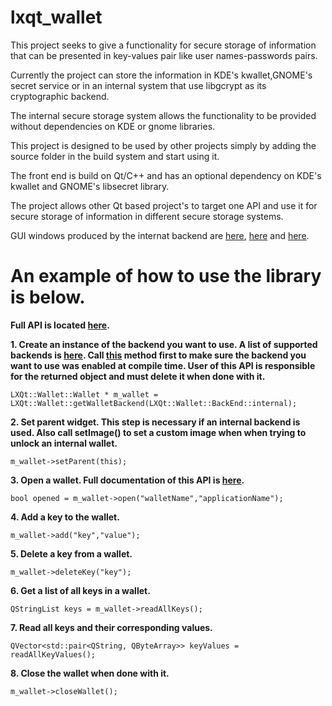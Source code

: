 lxqt_wallet
===========

This project seeks to give a functionality for secure storage of information that can be presented in key-values pair
like user names-passwords pairs.

Currently the project can store the information in KDE's kwallet,GNOME's secret service or in an internal system that use libgcrypt
as its cryptographic backend.

The internal secure storage system allows the functionality to be provided without dependencies on KDE or gnome libraries.

This project is designed to be used by other projects simply by adding the source folder in the build system and start using it.

The front end is build on Qt/C++ and has an optional dependency on KDE's kwallet and GNOME's libsecret library.

The project allows other Qt based project's to target one API and use it for secure storage of information in different
secure storage systems.

GUI windows produced by the internat backend are <a href="https://github.com/mhogomchungu/lxqt_wallet/blob/master/images/lxqt_wallet.jpeg">here</a>, <a href="https://github.com/mhogomchungu/lxqt_wallet/blob/master/images/lxqt_wallet1.jpeg">here</a> and <a href="https://github.com/mhogomchungu/lxqt_wallet/blob/master/images/lxqt_wallet2.jpeg">here</a>.

An example of how to use the library is below.
===========

**Full API is located <a href="https://github.com/mhogomchungu/lxqt_wallet/blob/master/frontend/lxqt_wallet.h">here</a>.**

**1. Create an instance of the backend you want to use. A list of supported backends is <a href="https://github.com/mhogomchungu/lxqt_wallet/blob/777d85735a1149c143a4d8933194d24fa5445174/frontend/lxqt_wallet.h#L51">here</a>. Call <a href="https://github.com/mhogomchungu/lxqt_wallet/blob/777d85735a1149c143a4d8933194d24fa5445174/frontend/lxqt_wallet.h#L61">this</a> method first to make sure the backend you want to use was enabled at compile time. User of this API is responsible for the returned object and must delete it when done with it.**

```
LXQt::Wallet::Wallet * m_wallet = LXQt::Wallet::getWalletBackend(LXQt::Wallet::BackEnd::internal);
```
**2. Set parent widget. This step is necessary if an internal backend is used. Also call setImage() to set a custom image when when trying to unlock an internal wallet.**
```
m_wallet->setParent(this);
```
**3. Open a wallet. Full documentation of this API is <a href="https://github.com/mhogomchungu/lxqt_wallet/blob/777d85735a1149c143a4d8933194d24fa5445174/frontend/lxqt_wallet.h#L186">here</a>.**
```
bool opened = m_wallet->open("walletName","applicationName");
```
**4. Add a key to the wallet.**
```
m_wallet->add("key","value");
```
**5. Delete a key from a wallet.**
```
m_wallet->deleteKey("key");
```
**6. Get a list of all keys in a wallet.**
```
QStringList keys = m_wallet->readAllKeys();
```
**7. Read all keys and their corresponding values.**
```
QVector<std::pair<QString, QByteArray>> keyValues = readAllKeyValues();
```
**8. Close the wallet when done with it.**
```
m_wallet->closeWallet();
```

